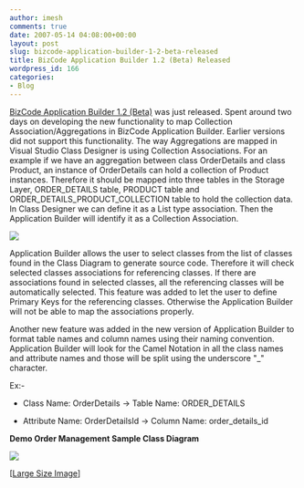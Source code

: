 ```yaml
---
author: imesh
comments: true
date: 2007-05-14 04:08:00+00:00
layout: post
slug: bizcode-application-builder-1-2-beta-released
title: BizCode Application Builder 1.2 (Beta) Released
wordpress_id: 166
categories:
- Blog
---
```


[BizCode Application Builder 1.2 (Beta)](http://www.bizcodeframework.net/cs/files/folders/application_builder/entry39.aspx) was just released. Spent around two days on developing the new functionality to map Collection Association/Aggregations in BizCode Application Builder. Earlier versions did not support this functionality. The way Aggregations are mapped in Visual Studio Class Designer is using Collection Associations. For an example if we have an aggregation between class OrderDetails and class Product, an instance of OrderDetails can hold a collection of Product instances. Therefore it should be mapped into three tables in the Storage Layer, ORDER_DETAILS table, PRODUCT table and ORDER_DETAILS_PRODUCT_COLLECTION table to hold the collection data. In Class Designer we can define it as a List<Product> type association. Then the Application Builder will identify it as a Collection Association.




![](http://www.imeshonline.net/images/aggregation1.jpg)




Application Builder allows the user to select classes from the list of classes found in the Class Diagram to generate source code. Therefore it will check selected classes associations for referencing classes. If there are associations found in selected classes, all the referencing classes will be automatically selected. This feature was added to let the user to define Primary Keys for the referencing classes. Otherwise the Application Builder will not be able to map the associations properly.




Another new feature was added in the new version of Application Builder to format table names and column names using their naming convention. Application Builder will look for the Camel Notation in all the class names and attribute names and those will be split using the underscore "_" character. 




Ex:-






  * Class Name: OrderDetails -> Table Name: ORDER_DETAILS


  * Attribute Name: OrderDetailsId -> Column Name: order_details_id



**Demo Order Management Sample Class Diagram**




[](http://www.imeshonline.net/images/ClassDiagram.jpg)




![](http://www.imeshonline.net/images/1.2_class_diagram_small.jpg)




[[Large Size Image](http://www.imeshonline.net/images/1.2_class_diagram.jpg)]
